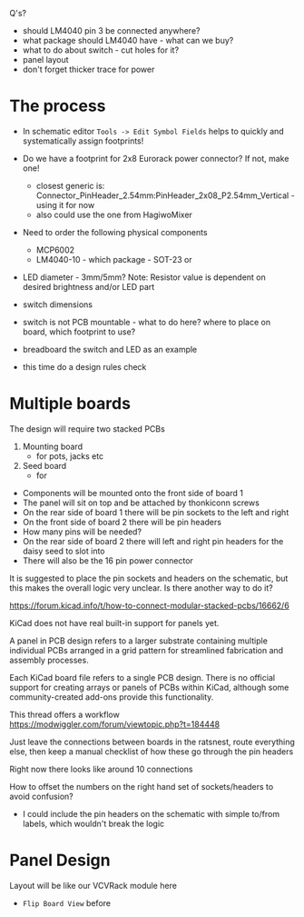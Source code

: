 
Q's?
- should LM4040 pin 3 be connected anywhere?
- what package should LM4040 have - what can we buy?
- what to do about switch - cut holes for it?
- panel layout
- don't forget thicker trace for power

# The process

- In schematic editor `Tools -> Edit Symbol Fields` helps to quickly and systematically assign footprints!
- Do we have a footprint for 2x8 Eurorack power connector? If not, make one!
    - closest generic is: Connector_PinHeader_2.54mm:PinHeader_2x08_P2.54mm_Vertical - using it for now
    - also could use the one from HagiwoMixer
- Need to order the following physical components
    - MCP6002
    - LM4040-10 - which package - SOT-23 or 

- LED diameter - 3mm/5mm? Note: Resistor value is dependent on desired brightness and/or LED part
- switch dimensions
- switch is not PCB mountable - what to do here? where to place on board, which footprint to use?
- breadboard the switch and LED as an example
- this time do a design rules check

# Multiple boards
The design will require two stacked PCBs

1. Mounting board
    - for pots, jacks etc
2. Seed board
    - for

- Components will be mounted onto the front side of board 1
- The panel will sit on top and be attached by thonkiconn screws
- On the rear side of board 1 there will be pin sockets to the left and right
- On the front side of board 2 there will be pin headers
- How many pins will be needed?
- On the rear side of board 2 there will left and right pin headers for the daisy seed to slot into
- There will also be the 16 pin power connector

It is suggested to place the pin sockets and headers on the schematic, but this makes the overall logic very unclear. Is there another way to do it?

https://forum.kicad.info/t/how-to-connect-modular-stacked-pcbs/16662/6

KiCad does not have real built-in support for panels yet.

A panel in PCB design refers to a larger substrate containing multiple individual PCBs arranged in a grid pattern for streamlined fabrication and assembly processes.

Each KiCad board file refers to a single PCB design. There is no official support for creating arrays or panels of PCBs within KiCad, although some community-created add-ons provide this functionality.

This thread offers a workflow
https://modwiggler.com/forum/viewtopic.php?t=184448

Just leave the connections between boards in the ratsnest, route everything else, then keep a manual checklist of how these go through the pin headers


Right now there looks like around 10 connections

How to offset the numbers on the right hand set of sockets/headers to avoid confusion?

- I could include the pin headers on the schematic with simple to/from labels, which wouldn't break the logic

# Panel Design

Layout will be like our VCVRack module here

- `Flip Board View` before